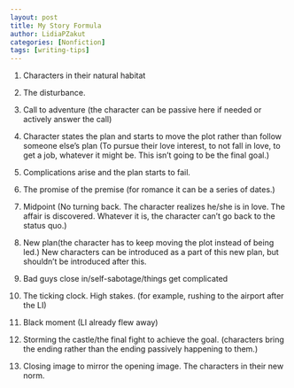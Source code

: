 ```yaml
---
layout: post
title: My Story Formula
author: LidiaPZakut
categories: [Nonfiction]
tags: [writing-tips]
---
```


1. Characters in their natural habitat

2. The disturbance.

3. Call to adventure (the character can be passive here if needed or actively answer the call)

4. Character states the plan and starts to move the plot rather than follow someone else’s plan (To pursue their love interest, to not fall in love, to get a job, whatever it might be. This isn’t going to be the final goal.)

5. Complications arise and the plan starts to fail.

6. The promise of the premise (for romance it can be a series of dates.)

7. Midpoint (No turning back. The character realizes he/she is in love. The affair is discovered. Whatever it is, the character can’t go back to the status quo.)

8. New plan(the character has to keep moving the plot instead of being led.) New characters can be introduced as a part of this new plan, but shouldn’t be introduced after this.

9. Bad guys close in/self-sabotage/things get complicated

10. The ticking clock. High stakes. (for example, rushing to the airport after the LI)

11. Black moment (LI already flew away)

12. Storming the castle/the final fight to achieve the goal. (characters bring the ending rather than the ending passively happening to them.)

13. Closing image to mirror the opening image. The characters in their new norm.
